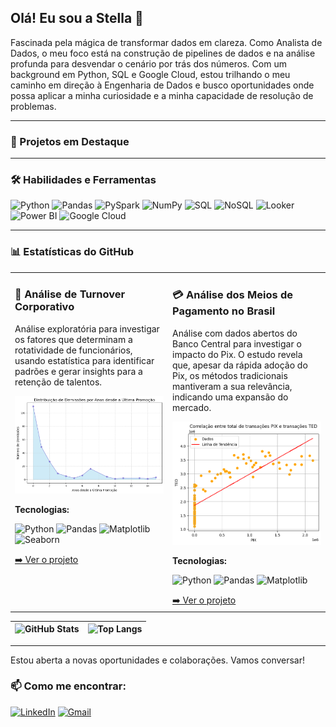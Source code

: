 ## Olá! Eu sou a Stella 🦁

Fascinada pela mágica de transformar dados em clareza. Como Analista de Dados, o meu foco está na construção de pipelines de dados e na análise profunda para desvendar o cenário por trás dos números. Com um background em Python, SQL e Google Cloud, estou trilhando o meu caminho em direção à Engenharia de Dados e busco oportunidades onde possa aplicar a minha curiosidade e a minha capacidade de resolução de problemas.

---

### 🚀 Projetos em Destaque


<table>
  <tr>
    <td width="50%" valign="top">
      <h3>🏢 Análise de Turnover Corporativo</h3>
      <p>Análise exploratória para investigar os fatores que determinam a rotatividade de funcionários, usando estatística para identificar padrões e gerar insights para a retenção de talentos.</p>
      <img src="https://raw.githubusercontent.com/sfer26/BOOTCAMP_SOULCODE_AN-DADOS/main/Analise_Turnover-Corporativo/images/distribuicao_demissoes-por-anos_desde-a-ultima-promo.png" alt="Gráfico da Análise de Turnover" width="100%">
      <p><strong>Tecnologias:</strong></p>
      <p>
        <img src="https://img.shields.io/badge/Python-3776AB?style=for-the-badge&logo=python&logoColor=white" alt="Python">
        <img src="https://img.shields.io/badge/Pandas-150458?style=for-the-badge&logo=pandas&logoColor=white" alt="Pandas">
        <img src="https://img.shields.io/badge/Matplotlib-313131?style=for-the-badge&logo=matplotlib&logoColor=white" alt="Matplotlib">
        <img src="https://img.shields.io/badge/Seaborn-3776AB?style=for-the-badge&logo=seaborn&logoColor=white" alt="Seaborn">
      </p>
      <a href="https://github.com/sfer26/BOOTCAMP_SOULCODE_AN-DADOS/tree/main/Analise_Turnover-Corporativo">➡️ Ver o projeto</a>
    </td>
    <td width="50%" valign="top">
  <h3>💳 Análise dos Meios de Pagamento no Brasil</h3>
  <p>Análise com dados abertos do Banco Central para investigar o impacto do Pix. O estudo revela que, apesar da rápida adoção do Pix, os métodos tradicionais mantiveram a sua relevância, indicando uma expansão do mercado.</p>
  
  <img src="https://raw.githubusercontent.com/sfer26/BOOTCAMP_SOULCODE_AN-DADOS/main/Analise-Pagamentos-BR/images/correlacao_totalPIX-TED.png" alt="Gráfico de Correlação PIX e TED" width="100%">
  
  <p><strong>Tecnologias:</strong></p>
  <p>
    <img src="https://img.shields.io/badge/Python-3776AB?style=for-the-badge&logo=python&logoColor=white" alt="Python">
    <img src="https://img.shields.io/badge/Pandas-150458?style=for-the-badge&logo=pandas&logoColor=white" alt="Pandas">
    <img src="https://img.shields.io/badge/Matplotlib-313131?style=for-the-badge&logo=matplotlib&logoColor=white" alt="Matplotlib">
  </p>
  <a href="https://github.com/sfer26/BOOTCAMP_SOULCODE_AN-DADOS/tree/main/Analise-Pagamentos-BR">➡️ Ver o projeto</a>
</td>

---

### 🛠️ Habilidades e Ferramentas

![Python](https://img.shields.io/badge/Python-3776AB?style=for-the-badge&logo=python&logoColor=white)
![Pandas](https://img.shields.io/badge/Pandas-150458?style=for-the-badge&logo=pandas&logoColor=white)
![PySpark](https://img.shields.io/badge/PySpark-E25A1C?style=for-the-badge&logo=apache-spark&logoColor=white)
![NumPy](https://img.shields.io/badge/NumPy-013243?style=for-the-badge&logo=numpy&logoColor=white)
![SQL](https://img.shields.io/badge/SQL-4479A1?style=for-the-badge&logo=mysql&logoColor=white)
![NoSQL](https://img.shields.io/badge/NoSQL-4EA94B?style=for-the-badge&logo=mongodb&logoColor=white)
![Looker](https://img.shields.io/badge/Looker-4285F4?style=for-the-badge&logo=looker&logoColor=white)
![Power BI](https://img.shields.io/badge/Power_BI-F2C811?style=for-the-badge&logo=powerbi&logoColor=black)
![Google Cloud](https://img.shields.io/badge/Google_Cloud-4285F4?style=for-the-badge&logo=google-cloud&logoColor=white)

---

### 📊 Estatísticas do GitHub

| ![GitHub Stats](https://github-readme-stats.vercel.app/api?username=sfer26&show_icons=true&theme=radical&card_width=400) | ![Top Langs](https://github-readme-stats.vercel.app/api/top-langs/?username=sfer26&layout=compact&theme=radical&card_width=400) |
|---|---|

---

Estou aberta a novas oportunidades e colaborações. Vamos conversar!

### 📫 Como me encontrar:
[![LinkedIn](https://img.shields.io/badge/LinkedIn-0077B5?style=for-the-badge&logo=linkedin&logoColor=white)](https://www.linkedin.com/in/stellafern/)
[![Gmail](https://img.shields.io/badge/Gmail-D14836?style=for-the-badge&logo=gmail&logoColor=white)](mailto:sdib2626@gmail.com)
